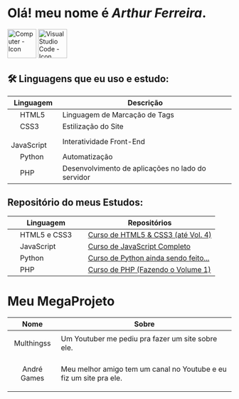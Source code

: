 # Olá! meu nome é *Arthur Ferreira*.

<img src="https://cdn-icons-png.flaticon.com/512/1865/1865273.png" width="65" height="65" alt="Computer - Icon">
<img src="https://cdn-icons-png.flaticon.com/512/906/906324.png" width="65" height="65" alt="Visual Studio Code - Icon">

## 🛠 Linguagens que eu uso e estudo:
| Linguagem | Descrição |
|------------|-----------|
| <img src="https://cdn-icons-png.flaticon.com/512/732/732212.png" width="16"> HTML5 | Linguagem de Marcação de Tags |
| <img src="https://cdn-icons-png.flaticon.com/512/732/732190.png" width="16"> CSS3 | Estilização do Site |
| <img src="https://cdn-icons-png.flaticon.com/512/5968/5968292.png" width="16"> JavaScript | Interatividade Front-End |
| <img src="https://cdn-icons-png.flaticon.com/512/5968/5968350.png" width="16"> Python | Automatização |
| <img src="https://cdn-icons-png.flaticon.com/512/5968/5968332.png" width="16"> PHP | Desenvolvimento de aplicações no lado do servidor |

## Repositório do meus Estudos:
| Linguagem | Repositórios |
|------------|-----------|
| <img src="https://cdn-icons-png.flaticon.com/512/732/732212.png" width="16">  HTML5 e CSS3 <img src="https://cdn-icons-png.flaticon.com/512/732/732190.png" width="16"> | [Curso de HTML5 & CSS3 (até Vol. 4)](https://github.com/arthurferreira-dev/HTML---CSS) |
| <img src="https://cdn-icons-png.flaticon.com/512/5968/5968292.png" width="16"> JavaScript | [Curso de JavaScript Completo](https://github.com/arthurferreira-dev/Javascript) |
| <img src="https://cdn-icons-png.flaticon.com/512/5968/5968350.png" width="16"> Python | [Curso de Python ainda sendo feito...](https://github.com/arthurferreira-dev/Python) |
| <img src="https://cdn-icons-png.flaticon.com/512/5968/5968332.png" width="16"> PHP | [Curso de PHP (Fazendo o Volume 1)](https://github.com/arthurferreira-dev/PHP-Moderno) |

# Meu MegaProjeto
| Nome | Sobre |
|------------|-----------|
| <p style="text-align: center;"><a href="https://arthurferreira-dev.github.io/Meu-Site/" style="text-decoration: none; text-align: center;">Multhingss</a></p> | Um Youtuber me pediu pra fazer um site sobre ele. |
| <p style="text-align: center;"><a href="https://arthurferreira-dev.github.io/site_andregames/index.html" style="text-decoration: none; text-align: center;">André Games</a></p> | Meu melhor amigo tem um canal no Youtube e eu fiz um site pra ele. |
